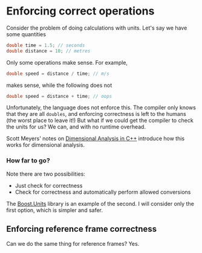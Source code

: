 # Enforcing correct operations

Consider the problem of doing calculations with units. Let's say we have some quantities
```cpp
double time = 1.5; // seconds
double distance = 10; // metres
```
Only some operations make sense. For example,
```cpp
double speed = distance / time; // m/s
```
makes sense, while the following does not
```cpp
double speed = distance + time; // oops
```

Unfortunately, the language does not enforce this. The compiler only knows that they are all `doubles`, and enforcing correctness is left to the humans (the worst place to leave it!)
But what if we could get the compiler to check the units for us? We can, and with no runtime overhead.

Scott Meyers' notes on [Dimensional Analysis in C++](https://pdfs.semanticscholar.org/f344/a75cf1ce5897d42f60811504732bce6995c7.pdf) introduce how this works for dimensional analysis.

### How far to go?

Note there are two possibilities:
- Just check for correctness
- Check for correctness and automatically perform allowed conversions

The [Boost.Units](http://www.boost.org/doc/libs/1_63_0/doc/html/boost_units.html) library is an example of the second. I will consider only the first option, which is simpler and safer.

## Enforcing reference frame correctness
Can we do the same thing for reference frames? Yes.


